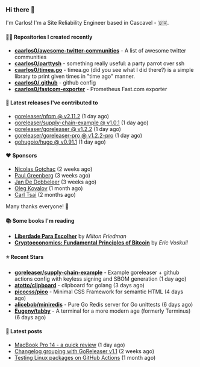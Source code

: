 ### Hi there 👋

I'm Carlos! I'm a Site Reliability Engineer based in Cascavel - 🇧🇷.

#### 👨‍💻 Repositories I created recently
- **[caarlos0/awesome-twitter-communities](https://github.com/caarlos0/awesome-twitter-communities)** - A list of awesome twitter communities
- **[caarlos0/parttysh](https://github.com/caarlos0/parttysh)** - something really useful: a party parrot over ssh
- **[caarlos0/timea.go](https://github.com/caarlos0/timea.go)** - timea.go (did you see what I did there?) is a simple library to print given times in &#34;time ago&#34; manner.
- **[caarlos0/.github](https://github.com/caarlos0/.github)** - github config
- **[caarlos0/fastcom-exporter](https://github.com/caarlos0/fastcom-exporter)** - Prometheus Fast.com exporter

#### 🚀 Latest releases I've contributed to


- [goreleaser/nfpm @ v2.11.2](https://github.com/goreleaser/nfpm/releases/tag/v2.11.2) (1 day ago)
- [goreleaser/supply-chain-example @ v1.0.1](https://github.com/goreleaser/supply-chain-example/releases/tag/v1.0.1) (1 day ago)
- [goreleaser/goreleaser @ v1.2.2](https://github.com/goreleaser/goreleaser/releases/tag/v1.2.2) (1 day ago)
- [goreleaser/goreleaser-pro @ v1.2.2-pro](https://github.com/goreleaser/goreleaser-pro/releases/tag/v1.2.2-pro) (1 day ago)
- [gohugoio/hugo @ v0.91.1](https://github.com/gohugoio/hugo/releases/tag/v0.91.1) (1 day ago)

#### ❤️ Sponsors
- [Nicolas Gotchac](https://github.com/ngotchac) (2 weeks ago)
- [Paul Greenberg](https://github.com/greenpau) (3 weeks ago)
- [Jan De Dobbeleer](https://github.com/JanDeDobbeleer) (3 weeks ago)
- [Oleg Kovalov](https://github.com/cristaloleg) (1 month ago)
- [Carl Tsai](https://github.com/moonape1226) (2 months ago)

Many thanks everyone! 🙏

#### 📚 Some books I'm reading
- **[Liberdade Para Escolher](https://www.goodreads.com/book/show/17238591-liberdade-para-escolher)** by _Milton Friedman_
- **[Cryptoeconomics: Fundamental Principles of Bitcoin](https://www.goodreads.com/book/show/56919322-cryptoeconomics)** by _Eric Voskuil_

#### ⭐ Recent Stars


- **[goreleaser/supply-chain-example](https://github.com/goreleaser/supply-chain-example)** - Example goreleaser &#43; github actions config with keyless signing and SBOM generation (1 day ago)
- **[atotto/clipboard](https://github.com/atotto/clipboard)** - clipboard for golang (3 days ago)
- **[picocss/pico](https://github.com/picocss/pico)** - Minimal CSS Framework for semantic HTML (4 days ago)
- **[alicebob/miniredis](https://github.com/alicebob/miniredis)** - Pure Go Redis server for Go unittests (6 days ago)
- **[Eugeny/tabby](https://github.com/Eugeny/tabby)** - A terminal for a more modern age (formerly Terminus) (6 days ago)

#### 📄 Latest posts
- [MacBook Pro 14 - a quick review](https://carlosbecker.com/posts/macbook-pro-14/) (1 day ago)
- [Changelog grouping with GoReleaser v1.1](https://carlosbecker.com/posts/goreleaser-changelog-groups/) (2 weeks ago)
- [Testing Linux packages on GitHub Actions](https://carlosbecker.com/posts/linux-pkgs-github-actions/) (1 month ago)
